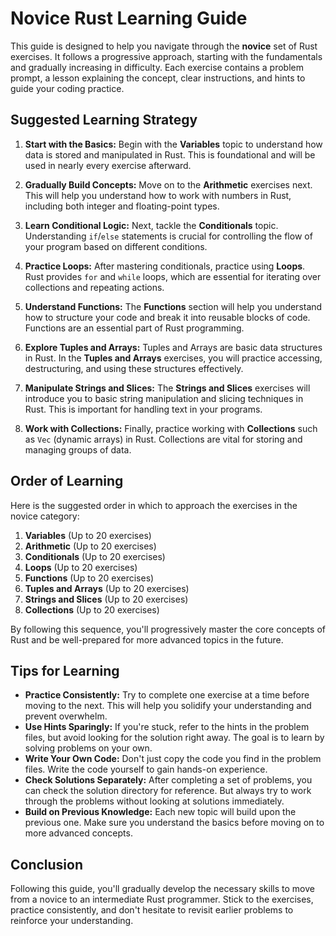 # Novice Rust Learning Guide

This guide is designed to help you navigate through the **novice** set of Rust exercises. It follows a progressive approach, starting with the fundamentals and gradually increasing in difficulty. Each exercise contains a problem prompt, a lesson explaining the concept, clear instructions, and hints to guide your coding practice.

## Suggested Learning Strategy

1. **Start with the Basics:**
   Begin with the **Variables** topic to understand how data is stored and manipulated in Rust. This is foundational and will be used in nearly every exercise afterward.
   
2. **Gradually Build Concepts:**
   Move on to the **Arithmetic** exercises next. This will help you understand how to work with numbers in Rust, including both integer and floating-point types.

3. **Learn Conditional Logic:**
   Next, tackle the **Conditionals** topic. Understanding `if`/`else` statements is crucial for controlling the flow of your program based on different conditions.

4. **Practice Loops:**
   After mastering conditionals, practice using **Loops**. Rust provides `for` and `while` loops, which are essential for iterating over collections and repeating actions.

5. **Understand Functions:**
   The **Functions** section will help you understand how to structure your code and break it into reusable blocks of code. Functions are an essential part of Rust programming.

6. **Explore Tuples and Arrays:**
   Tuples and Arrays are basic data structures in Rust. In the **Tuples and Arrays** exercises, you will practice accessing, destructuring, and using these structures effectively.

7. **Manipulate Strings and Slices:**
   The **Strings and Slices** exercises will introduce you to basic string manipulation and slicing techniques in Rust. This is important for handling text in your programs.

8. **Work with Collections:**
   Finally, practice working with **Collections** such as `Vec` (dynamic arrays) in Rust. Collections are vital for storing and managing groups of data.

## Order of Learning

Here is the suggested order in which to approach the exercises in the novice category:

1. **Variables** (Up to 20 exercises)
2. **Arithmetic** (Up to 20 exercises)
3. **Conditionals** (Up to 20 exercises)
4. **Loops** (Up to 20 exercises)
5. **Functions** (Up to 20 exercises)
6. **Tuples and Arrays** (Up to 20 exercises)
7. **Strings and Slices** (Up to 20 exercises)
8. **Collections** (Up to 20 exercises)

By following this sequence, you'll progressively master the core concepts of Rust and be well-prepared for more advanced topics in the future.

## Tips for Learning

- **Practice Consistently:** Try to complete one exercise at a time before moving to the next. This will help you solidify your understanding and prevent overwhelm.
- **Use Hints Sparingly:** If you're stuck, refer to the hints in the problem files, but avoid looking for the solution right away. The goal is to learn by solving problems on your own.
- **Write Your Own Code:** Don't just copy the code you find in the problem files. Write the code yourself to gain hands-on experience.
- **Check Solutions Separately:** After completing a set of problems, you can check the solution directory for reference. But always try to work through the problems without looking at solutions immediately.
- **Build on Previous Knowledge:** Each new topic will build upon the previous one. Make sure you understand the basics before moving on to more advanced concepts.

## Conclusion

Following this guide, you'll gradually develop the necessary skills to move from a novice to an intermediate Rust programmer. Stick to the exercises, practice consistently, and don't hesitate to revisit earlier problems to reinforce your understanding.
